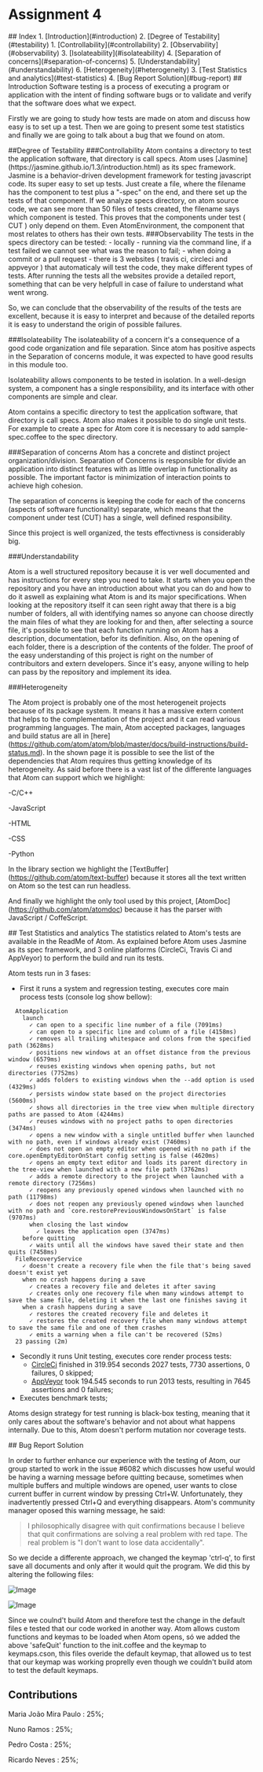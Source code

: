 # Assignment 4

<a name="index"/>
## Index
1. [Introduction](#introduction)
2. [Degree of Testability](#testability)
  1. [Controllability](#controllability)
  2. [Observability](#observability)
  3. [Isolateability](#isolateability)
  4. [Separation of concerns](#separation-of-concerns)
  5. [Understandability](#understandability)
  6. [Heterogeneity](#heterogeneity)
3. [Test Statistics and analytics](#test-statistics)
4. [Bug Report Solution](#bug-report)

<a name="introduction"/>
## Introduction
Software testing is a process of executing a program or application with the intent of finding software bugs or to validate and verify that the software does what we expect.

Firstly we are going to study how tests are made on atom and discuss how easy is to set up a test. Then we are going to present some test statistics and finally we are going to talk about a bug that we found on atom.

<a name="testability"/>
##Degree of Testability

<a name="controllability"/>
###Controllability
Atom contains a directory to test the application software, that directory is call specs. Atom uses [Jasmine](https://jasmine.github.io/1.3/introduction.html) as its spec framework. Jasmine is a behavior-driven development framework for testing javascript code. Its super easy to set up tests. Just create a file, where the filename has the component to test plus a "-spec" on the end, and there set up the tests of that component. If we analyze specs directory, on atom source code, we can see more than 50 files of tests created, the filename says which component is tested. This proves that the components under test ( CUT ) only depend on them. Even AtomEnvironment, the component that most relates to others has their own tests.

<a name="observability"/>
###Observability
The tests in the specs directory can be tested:
  - locally - running via the command line, if a test failed we cannot see what was the reason to fail;
  - when doing a commit or a pull request - there is 3 websites ( travis ci, circleci and appveyor ) that automaticaly will test the code, they make different types of tests. After running the tests all the websites provide a detailed report, something that can be very helpfull in case of failure to understand what went wrong.

So, we can conclude that the observability of the results of the tests are excellent, because it is easy to interpret and because of the detailed reports it is easy to understand the origin of possible failures.

<a name="isolateability"/>
###Isolateability
The isolateability of a concern it's a consequence of a good code organization and file separation. Since atom has positive aspects in the Separation of concerns module, it was expected to have good results in this module too.

Isolateability allows components to be tested in isolation. In a well-design system, a component has a single responsibility, and its interface with other components are simple and clear.

Atom contains a specific directory to test the application software, that directory is call specs. Atom also makes it possible to do single unit tests. For example to create a spec for Atom core it is necessary to add sample-spec.coffee to the spec directory.

<a name="separation-of-concerns"/>
###Separation of concerns
Atom has a concrete and distinct project organization/division. Separation of Concerns is responsible for divide an application into distinct features with as little overlap in functionality as possible. The important factor is minimization of interaction points to achieve high cohesion.

The separation of concerns is keeping the code for each of the concerns (aspects of software functionality) separate, which means that the component under test (CUT) has a single, well defined responsibility.

Since this project is well organized, the tests effectivness is considerably big.

<a name="understandability"/>
###Understandability

Atom is a well structured repository because it is ver well documented and has instructions for every step you need to take. It starts when you open the repository and you have an introduction about what you can do and how to do it aswell as explaining what Atom is and its major specifications.
When looking at the repository itself it can seen right away that there is a big number of folders, all with identifying names so anyone can choose directly the main files of what they are looking for and then, after selecting a source file, it's possible to see that each function running on Atom has a description, documentation, befor its definition. Also, on the opening of each folder, there is a description of the contents of the folder.
The proof of the easy understanding of this project is right on the number of contribuitors and extern developers. Since it's easy, anyone willing to help can pass by the repository and implement its idea.

<a name="heterogeneity"/>
###Heterogeneity

The Atom project is probably one of the most heterogeneit projects because of its package system. It means it has a massive extern content that helps to the complementation of the project and it can read various programming languages.
The main, Atom accepted packages, languages and build status are all in [here] (https://github.com/atom/atom/blob/master/docs/build-instructions/build-status.md).
In the shown page it is possible to see the list of the dependencies that Atom requires thus getting knowledge of its heterogeneity. As said before there is a vast list of the differente languages that Atom can support which we highlight:

-C/C++

-JavaScript

-HTML

-CSS

-Python

In the library section we highlight the [TextBuffer] (https://github.com/atom/text-buffer) because it stores all the text written on Atom so the test can run headless.

And finally we highlight the only tool used by this project, [AtomDoc] (https://github.com/atom/atomdoc) because it has the parser with JavaScript / CoffeScript.

<a name="test-statistics"/>
## Test Statistics and analytics
The statistics related to Atom's tests are available in the ReadMe of Atom. As explained before Atom uses Jasmine as its spec framework, and 3 online platforms (CircleCi, Travis Ci and AppVeyor) to perform the build and run its tests.

Atom tests run in 3 fases:
- First it runs a system and regression testing, executes core main process tests (console log show bellow):
```
  AtomApplication
    launch
      ✓ can open to a specific line number of a file (7091ms)
      ✓ can open to a specific line and column of a file (4158ms)
      ✓ removes all trailing whitespace and colons from the specified path (3628ms)
      ✓ positions new windows at an offset distance from the previous window (6579ms)
      ✓ reuses existing windows when opening paths, but not directories (7752ms)
      ✓ adds folders to existing windows when the --add option is used (4329ms)
      ✓ persists window state based on the project directories (5600ms)
      ✓ shows all directories in the tree view when multiple directory paths are passed to Atom (4244ms)
      ✓ reuses windows with no project paths to open directories (3474ms)
      ✓ opens a new window with a single untitled buffer when launched with no path, even if windows already exist (7460ms)
      ✓ does not open an empty editor when opened with no path if the core.openEmptyEditorOnStart config setting is false (4620ms)
      ✓ opens an empty text editor and loads its parent directory in the tree-view when launched with a new file path (3762ms)
      ✓ adds a remote directory to the project when launched with a remote directory (7256ms)
      ✓ reopens any previously opened windows when launched with no path (11798ms)
      ✓ does not reopen any previously opened windows when launched with no path and `core.restorePreviousWindowsOnStart` is false (9707ms)
      when closing the last window
        ✓ leaves the application open (3747ms)
    before quitting
      ✓ waits until all the windows have saved their state and then quits (7458ms)
  FileRecoveryService
    ✓ doesn't create a recovery file when the file that's being saved doesn't exist yet
    when no crash happens during a save
      ✓ creates a recovery file and deletes it after saving
      ✓ creates only one recovery file when many windows attempt to save the same file, deleting it when the last one finishes saving it
    when a crash happens during a save
      ✓ restores the created recovery file and deletes it
      ✓ restores the created recovery file when many windows attempt to save the same file and one of them crashes
      ✓ emits a warning when a file can't be recovered (52ms)
  23 passing (2m)
  ```

- Secondly it runs Unit testing, executes core render process tests:
  - [CircleCi](https://circleci.com/gh/atom/atom/2092#tests/containers/0) finished in 319.954 seconds 2027 tests, 7730 assertions, 0 failures, 0 skipped;
  - [AppVeyor](https://ci.appveyor.com/project/Atom/atom/build/job/2y4kak3pr4npq0cg) took 194.545 seconds to run 2013 tests, resulting in 7645 assertions and 0 failures;
- Executes benchmark tests;

Atoms design strategy for test running is black-box testing, meaning that it only cares about the software's behavior and not about what happens internally. Due to this, Atom doesn't perform mutation nor coverage tests.

<a name="#bug-report"/>
## Bug Report Solution

In order to further enhance our experience with the testing of Atom, our group started to work in the issue #6082 which discusses how useful would be having a warning message before quitting because, sometimes when multiple buffers and multiple windows are opened, user wants to close current buffer in current window by pressing Ctrl+W. Unfortunately, they inadvertently pressed Ctrl+Q and everything disappears.
Atom's community manager oposed this warning message, he said:
>I philosophically disagree with quit confirmations because I believe that quit confirmations are solving a real problem with red tape. The real problem is "I don't want to lose data accidentally".

So we decide a differente approach, we changed the keymap 'ctrl-q', to first save all documents and only after it would quit the program.
We did this by altering the following files:

![Image](https://raw.githubusercontent.com/MariaJoaoMiraPaulo/language-html/master/ESOF%20-%20docs/res/keymaps.png)

![Image](https://raw.githubusercontent.com/MariaJoaoMiraPaulo/language-html/master/ESOF%20-%20docs/res/safeQuit.png)

Since we coulnd't build Atom and therefore test the change in the default files e tested that our code worked in another way. Atom allows custom functions and keymas to be loaded when Atom opens, só we added the above 'safeQuit' function to the init.coffee and the keymap to keymaps.cson, this files overide the default keymap, that allowed us to test that our keymap was working proprelly even though we couldn't build atom to test the default keymaps.
## Contributions

  Maria João Mira Paulo : 25%;

  Nuno Ramos : 25%;

  Pedro Costa : 25%;

  Ricardo Neves : 25%;
